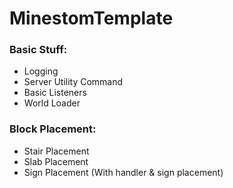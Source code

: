 # MinestomTemplate

### Basic Stuff:
 - Logging
 - Server Utility Command
 - Basic Listeners
 - World Loader

### Block Placement:
 - Stair Placement
 - Slab Placement
 - Sign Placement (With handler & sign placement)